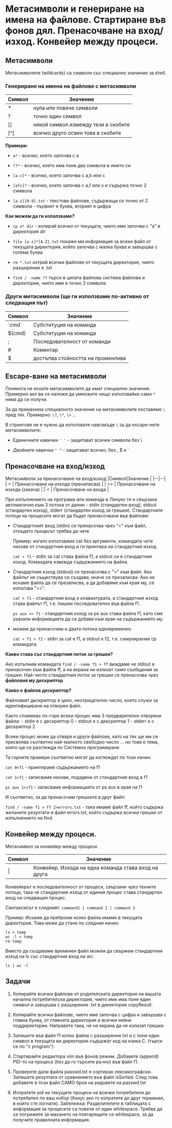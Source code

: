 # Метасимволи и генериране на имена на файлове. Стартиране във фонов дял. Пренасочване на вход/изход. Конвейер между процеси.

## Метасимволи  
Метасимволите (wildcards) са символи със специално значение за shell.
### Генериране на имена на файлове с метасимволи

|Символ|Значение  |
|--|--|
| * | нула или повече символи |
| ? | точно един символ |
| [] | някой символ измежду тези в скобите |
| [^]| всичко друго освен това в скобите |

**Примери:**

- `а*` - всичко, което започва с а

- `??*` - всичко, което има поне два символа в името си

- `[a-c]*` - всичко, което започва с a,b или c

- `[afs]?` - всичко, което започва с a,f или s и съдържа точно 2 символа

- `[a-z][0-9].txt` - текстови файлове, съдържащи се точно от 2 символа - първият е буква, вторият е цифра 

**Как можем да ги използваме?**
- `cp a* dir` - копирай всичко от текущата, чието име започва с "а" в директория dir

- `file [a-z]*[A-Z].txt` покажи ми информация за всеки файл от текущата директория, който започва с малка буква и завършва с голяма буква

- `rm *.txt` изтрий всички файлове от текущата директория, чието разширение е .txt

- `find / -name ??` търси в цялата файлова система файлове и директории, чието име е точно 2 символа

### Други метасимволи (ще ги използваме по-активно от следващия път)
|Символ|Значение  |
|--|--|
| \`cmd\` | Субституция на команда |
| $(cmd) | Субституция на команда |
| ; | Последователност от команди |
| \#| Коментар |
|$|достъпва стойността на променлива|


## Escape-ване на метасимволи
Понякога не искате метасимволите да имат специално значение. Примерно ако ви се наложи да умножите нещо използвайки само `*` няма да се получи.

За да премахнем специалното значение на метасимволите поставяме `\` пред тях.  Примерно: `\?`, `\*`, `\>` ...

В стрингове не е нужно да използвате навсякъде `\` за да escape-нете метасимволите:

- Единичните кавички `' '` - защитават всички символи без \

- Двойните кавички `" "` - защитават всичко, без \, $ и `

## Пренасочване на вход/изход
Meтасимволи за пренасочване на вход/изход
|Символ|Значение  |
|--|--|
| > | Пренасочване на изхода (пренаписва) |
| >> | Пренасочване на изхода (закача) |
| < | Пренасочване на входа |

При изпълнението на програма или команда в Линукс тя е свързана автоматично към 3 потока от данни - stdin (стандартен вход), stdout (стандартен изход), stderr (стандартен изход за грешки). 
Стандартните потоци на процесите могат да бъдат пренасочвани във файлове:

- Стандартният вход (stdin) се пренасочва чрез "<" към файл, откъдето процесът трябва да чете
	
	Пример: когато използваме cat без аргументи, командата чете низове от стандартния вход и ги принтира на стандартния изход. 
	
	`cat < f1` - stdin за cat става файла f1, а stdout си е стандартния изход. Командата извежда съдържанието на файла. 

- Стандартния изход (stdout) се пренасочва с ">" към файл. Ако файлът не съществува се създава, иначе се презаписва. Ако не искаме файла да се презаписва, а да добавяме към края му, се използва ">>". 

	`cat > f1` - стандартния вход е клавиатурата, а стандартния изход става файлът f1, т.е. пишем последователно във файла f1. 
	
	`ps aux >> f1` - стандартния изход за ps aux става файла f1, като сме указали информацията да се добави към края на съдържанието му. 

- можем да пренасочим и двата потока едновременно

	`cat < f1 > f2` - stdin за cat е f1, a stdout е f2, т.е. симулирахме cp командата

**Какво става със стандартния поток за грешки?** 

Ако изпълним командата `find / -name f1 > ff` виждаме че stdout е пренасочен към файла ff, a на екрана ни излизат само съобщения за грешки. Най-често стандартния поток за грешки се пренасочва чрез **файловия му дескриптор**

**Какво е файлов дескриптор?**

Файловият дескриптор е цяло, неотрицателно число, което служи за идентифициране на отворен файл. 

Както споменах по-горе всеки процес има 3 предварително отворени файла: 
	- stdin е с дескриптор 0 
	- stdout е с дексриптор 1
	- stderr е с дескриптор 2

Всеки процес може да отваря и други файлове, като на тях ще им се присвоява съответно най-малкото свободно число ... но това е тема, която ще се разглежда по Системно програмиране. 

Та горните примери съответно могат да изглеждат по този начин:

`cat 0<f1` - принтираме съдържанието на f1

`cat 1>f1` - записваме низове, подадени от стандартния вход в f1

`ps aux 1>>f1` - записваме информацията от ps aux в края на f1 

И съответно, за да пренасочим грешките в друг файл:

`find / -name f1 > ff 2>errors.txt` - така имаме файл ff, който съдържа желаните резултати и файл errors.txt, който съдържа всички грешки от изпълнението на find. 

## Конвейер между процеси. 
Meтасимвол за конвейер между процеси.

|Символ|Значение  |
|--|--|
| \| | Конвейер. Изхода на една команда става вход на друга |

Конвейерът е последователност от процеси, свързани чрез техните потоци, така че стандартния изход от единия процес става стандартен вход на следващия процес. 

Синтаксисът е следният: `command1 | command 2 | command 3` 

Пример: Искаме да преброим колко файла имаме в текущата директория. Това може да стане по следния начин:

    ls > temp
    wc -l < temp 
    rm temp

Вместо да създаваме временен файл можем да свържем стандартния изход на ls със стандартния вход на wc: 

    ls | wc -l

## Задачи
1. Копирайте всички файлове от родителската директория на вашата начална потребителска директория, чието име има поне един символ и завършва с разширение .txt в дикектория copyResult.

2. Копирайте всички файлове, чието име започва с цифра и завършва с главна буква, от главната директория и всички нейни поддиректории. Направете така, че на екрана да не излизат грешки.

3. Запишете във файл f1 колко файла с разширение txt и с поне един символ в текущата ви директория съдържат код на езика С. (търси се по "c program")

4. Стартирайте редактора vim във фонов режим. Добавете (append) PID-то на процеса (без да го търсите ръчно) във файл f1.

5. Проверете дали файла passwd.txt е сортиран лексикографски. Запишете резултата от сравнението във файл isSorted. След това добавете в този файл САМО броя на редовете на passwd.txt

6. Изпратете pid на текущите процеси на всички потребители до потребител по ваш избор (бонус ако го изпратите до друг терминал, в който сте логнати). Забележка: Разделителите в таблицата с информация за процесите са повече от един whitespace. Трябва да се погрижите за махането на повтарящите се whitespace, за да получите правилната информация.
